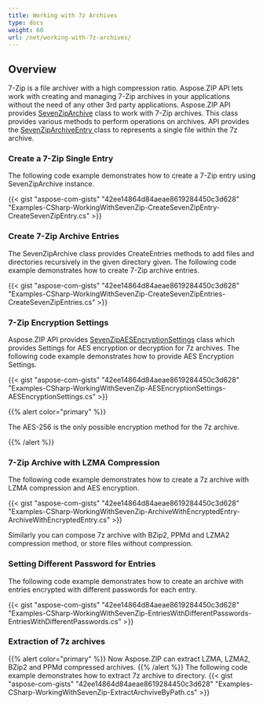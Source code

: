 ```yaml
---
title: Working with 7z Archives
type: docs
weight: 60
url: /net/working-with-7z-archives/
---
```



## **Overview**
7-Zip is a file archiver with a high compression ratio. Aspose.ZIP API lets work with creating and managing 7-Zip archives in your applications without the need of any other 3rd party applications. Aspose.ZIP API provides [SevenZipArchive](https://reference.aspose.com/zip/net/aspose.zip.sevenzip/sevenziparchive) class to work with 7-Zip archives. This class provides various methods to perform operations on archives. API provides the [SevenZipArchiveEntry ](https://reference.aspose.com/zip/net/aspose.zip.sevenzip/sevenziparchiveentry)class to represents a single file within the 7z archive.
### **Create a 7-Zip Single Entry**
The following code example demonstrates how to create a 7-Zip entry using SevenZipArchive instance.

{{< gist "aspose-com-gists" "42ee14864d84aeae8619284450c3d628" "Examples-CSharp-WorkingWithSevenZip-CreateSevenZipEntry-CreateSevenZipEntry.cs" >}}
### **Create 7-Zip Archive Entries**
The SevenZipArchive class provides CreateEntries methods to add files and directories recursively in the given directory given. The following code example demonstrates how to create 7-Zip archive entries.

{{< gist "aspose-com-gists" "42ee14864d84aeae8619284450c3d628" "Examples-CSharp-WorkingWithSevenZip-CreateSevenZipEntries-CreateSevenZipEntries.cs" >}}
### **7-Zip Encryption Settings**
Aspose.ZIP API provides [SevenZipAESEncryptionSettings](https://reference.aspose.com/zip/net/aspose.zip.saving/sevenzipaesencryptionsettings) class which provides Settings for AES encryption or decryption for 7z archives. The following code example demonstrates how to provide AES Encryption Settings.

{{< gist "aspose-com-gists" "42ee14864d84aeae8619284450c3d628" "Examples-CSharp-WorkingWithSevenZip-AESEncryptionSettings-AESEncryptionSettings.cs" >}}

{{% alert color="primary" %}} 

The AES-256 is the only possible encryption method for the 7z archive.

{{% /alert %}} 


### **7-Zip Archive with LZMA Compression**
The following code example demonstrates how to create a 7z archive with LZMA compression and AES encryption.

{{< gist "aspose-com-gists" "42ee14864d84aeae8619284450c3d628" "Examples-CSharp-WorkingWithSevenZip-ArchiveWithEncryptedEntry-ArchiveWithEncryptedEntry.cs" >}}

Similarly you can compose 7z archive with BZip2, PPMd and LZMA2 compression method, or store files without compression.
### **Setting Different Password for Entries**
The following code example demonstrates how to create an archive with entries encrypted with different passwords for each entry.

{{< gist "aspose-com-gists" "42ee14864d84aeae8619284450c3d628" "Examples-CSharp-WorkingWithSevenZip-EntriesWithDifferentPasswords-EntriesWithDifferentPasswords.cs" >}}

### **Extraction of 7z archives**
{{% alert color="primary" %}} 
Now Aspose.ZIP can extract LZMA, LZMA2, BZip2 and PPMd compressed archives.
{{% /alert %}} 
The following code example demonstrates how to extract 7z archive to directory.
{{< gist "aspose-com-gists" "42ee14864d84aeae8619284450c3d628" "Examples-CSharp-WorkingWithSevenZip-ExtractArchviveByPath.cs" >}}